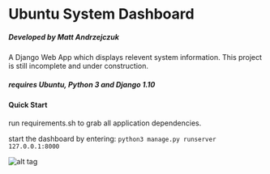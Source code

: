 # Ubuntu System Dashboard
##### Developed by Matt Andrzejczuk

A Django Web App which displays relevent system information. 
This project is still incomplete and under construction.

##### requires Ubuntu, Python 3 and Django 1.10

#### Quick Start

run requirements.sh to grab all application dependencies.

start the dashboard by entering: `python3 manage.py runserver 127.0.0.1:8000`

![alt tag](https://github.com/MattAndrzejczuk/Ubuntu-System-Web-Dashboard/blob/master/demo.png?raw=true)
